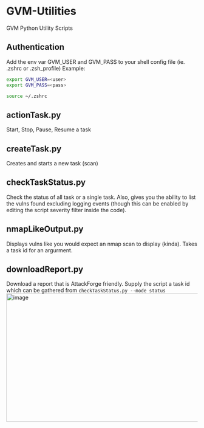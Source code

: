 # GVM-Utilities
GVM Python Utility Scripts
## Authentication
Add the env var GVM_USER and GVM_PASS to your shell config file (ie. .zshrc or .zsh_profile)
Example:
```sh
export GVM_USER=<user>
export GVM_PASS=<pass>

source ~/.zshrc
```
## actionTask.py 
Start, Stop, Pause, Resume a task
## createTask.py 
Creates and starts a new task (scan) 
## checkTaskStatus.py
Check the status of all task or a single task. Also, gives you the ability to list the vulns found excluding logging events (though this can be enabled by editing the script severity filter inside the code). 
## nmapLikeOutput.py
Displays vulns like you would expect an nmap scan to display (kinda). Takes a task id for an argurment. 
## downloadReport.py 
Download a report that is AttackForge friendly. Supply the script a task id which can be gathered from  `checkTaskStatus.py --mode status` 
<img width="943" height="338" alt="image" src="https://github.com/user-attachments/assets/9a054088-e740-44c2-b555-2b65fa60143e" />
